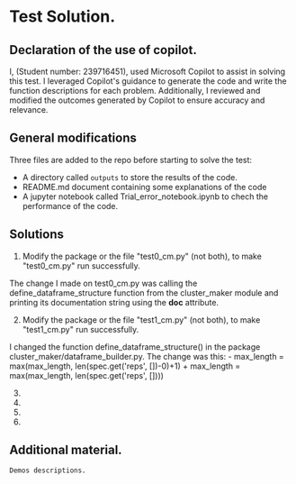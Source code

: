 
# Test Solution. 

## Declaration of the use of copilot. 
 
I, (Student number: 239716451), used Microsoft Copilot to assist in solving this test. I leveraged Copilot's guidance to generate the code and write the function descriptions for each problem. Additionally, I reviewed and modified the outcomes generated by Copilot to ensure accuracy and relevance.

## General modifications

Three files are added to the repo before starting to solve the test: 
- A directory called `outputs` to store the results of the code.
- README.md document containing some explanations of the code
- A jupyter notebook called Trial_error_notebook.ipynb to chech the performance of the code. 

## Solutions 

1)  Modify the package or the file "test0_cm.py" (not both), to make "test0_cm.py" run successfully. 

The change I made on test0_cm.py was calling the define_dataframe_structure function from the cluster_maker module and printing its documentation string using the __doc__ attribute.


2) Modify the package or the file "test1_cm.py" (not both), to make 
 "test1_cm.py" run successfully.

 I changed the function define_dataframe_structure() in the package cluster_maker/dataframe_builder.py. The change was this:
    - max_length = max(max_length, len(spec.get('reps', [])-0)+1)
    + max_length = max(max_length, len(spec.get('reps', [])))



3) 


4) 


5) 



6) 

## Additional material. 

`Demos descriptions.`

